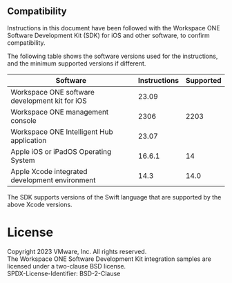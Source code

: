 ## Compatibility
Instructions in this document have been followed with the Workspace ONE Software
Development Kit (SDK) for iOS and other software, to confirm compatibility.

The following table shows the software versions used for the instructions, and
the minimum supported versions if different.

Software                                       | Instructions | Supported |
-----------------------------------------------|--------------|-----------|
Workspace ONE software development kit for iOS | 23.09        |           |
Workspace ONE management console               | 2306         | 2203      |
Workspace ONE Intelligent Hub application      | 23.07        |           |
Apple iOS or iPadOS Operating System           | 16.6.1       | 14        |
Apple Xcode integrated development environment | 14.3         | 14.0      |

The SDK supports versions of the Swift language that are supported by the above
Xcode versions.

# License
Copyright 2023 VMware, Inc. All rights reserved.  
The Workspace ONE Software Development Kit integration samples are licensed
under a two-clause BSD license.  
SPDX-License-Identifier: BSD-2-Clause
